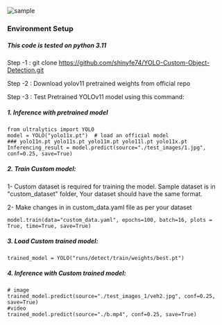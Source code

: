 ![sample](https://github.com/AarohiSingla/YOLOv10-Custom-Object-Detection/assets/60029146/d7c1b150-951d-4cab-abff-0e17208da8d6)

### Environment Setup
##### This code is tested on python 3.11

Step -1 :  git clone https://github.com/shinyfe74/YOLO-Custom-Object-Detection.git

Step -2 : Download yolov11 pretrained weights from official repo

Step -3 : Test Pretrained YOLOv11 model using this command: 


##### 1. Inference with pretrained model
```
from ultralytics import YOLO
model = YOLO("yolo11x.pt")  # load an official model
### yolo11n.pt yolo11s.pt yolo11m.pt yolo11l.pt yolo11x.pt
Inferencing_result = model.predict(source="./test_images/1.jpg", conf=0.25, save=True)
```

##### 2. Train Custom model:

1- Custom dataset is required for training the model. Sample dataset is in "custom_dataset" folder, Your dataset should have the same format.

2- Make changes in in custom_data.yaml file as per your dataset

```
model.train(data="custom_data.yaml", epochs=100, batch=16, plots = True, time=True, save=True)
```

##### 3. Load Custom trained model:
```
trained_model = YOLO("runs/detect/train/weights/best.pt")
```
##### 4. Inference with Custom trained model:
```
# image
trained_model.predict(source="./test_images_1/veh2.jpg", conf=0.25, save=True)
#video
trained_model.predict(source="./b.mp4", conf=0.25, save=True)
```
